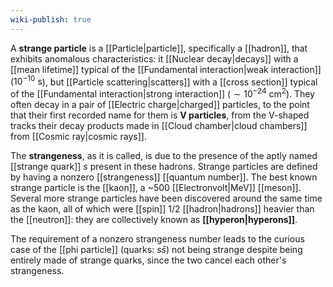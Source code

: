 ```yaml
---
wiki-publish: true
---
```

A **strange particle** is a [[Particle|particle]], specifically a [[hadron]], that exhibits anomalous characteristics: it [[Nuclear decay|decays]] with a [[mean lifetime]] typical of the [[Fundamental interaction|weak interaction]] ($10^{-10}\text{ s}$), but [[Particle scattering|scatters]] with a [[cross section]] typical of the [[Fundamental interaction|strong interaction]] ($\sim10^{-24}\text{ cm}^{2}$). They often decay in a pair of [[Electric charge|charged]] particles, to the point that their first recorded name for them is **V particles**, from the V-shaped tracks their decay products made in [[Cloud chamber|cloud chambers]] from [[Cosmic ray|cosmic rays]].

The **strangeness**, as it is called, is due to the presence of the aptly named [[strange quark]] $s$ present in these hadrons. Strange particles are defined by having a nonzero [[strangeness]] [[quantum number]]. The best known strange particle is the [[kaon]], a ~500 [[Electronvolt|MeV]] [[meson]]. Several more strange particles have been discovered around the same time as the kaon, all of which were [[spin]] 1/2 [[hadron|hadrons]] heavier than the [[neutron]]: they are collectively known as **[[hyperon|hyperons]]**.

The requirement of a nonzero strangeness number leads to the curious case of the [[phi particle]] (quarks: $s \bar{s}$) not being strange despite being entirely made of strange quarks, since the two cancel each other's strangeness.